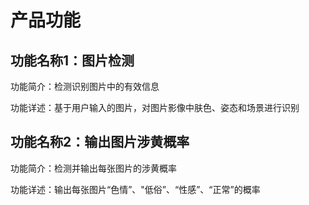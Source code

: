 # 产品功能

## 功能名称1：图片检测

功能简介：检测识别图片中的有效信息

功能详述：基于用户输入的图片，对图片影像中肤色、姿态和场景进行识别 

## 功能名称2：输出图片涉黄概率

功能简介：检测并输出每张图片的涉黄概率

功能详述：输出每张图片“色情”、"低俗”、“性感”、“正常”的概率

